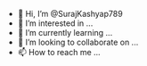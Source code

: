 - 👋 Hi, I’m @SurajKashyap789
- 👀 I’m interested in ...
- 🌱 I’m currently learning ...
- 💞️ I’m looking to collaborate on ...
- 📫 How to reach me ...

<!---
SurajKashyap789/SurajKashyap789 is a ✨ special ✨ repository because its `README.md` (this file) appears on your GitHub profile.
You can click the Preview link to take a look at your changes.
--->
